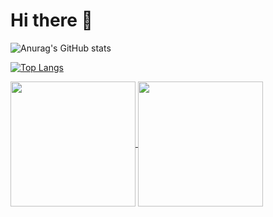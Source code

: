 # Hi there 👋

![Anurag's GitHub stats](https://github-readme-stats.vercel.app/api?username=lorenzobloise&show_icons=true&theme=highcontrast)

[![Top Langs](https://github-readme-stats.vercel.app/api/top-langs/?username=lorenzobloise&layout=compact&theme=highcontrast&hide=jupyter_notebook)](https://github.com/anuraghazra/github-readme-stats)

<a href="https://github.com/anuraghazra/github-readme-stats">
  <img height=200 align="center" src="https://github-readme-stats.vercel.app/api?username=lorenzobloise" />
</a>
<a href="https://github.com/anuraghazra/convoychat">
  <img height=200 align="center" src="https://github-readme-stats.vercel.app/api/top-langs?username=lorenzobloise&layout=compact&hide=Jupyter_Notebook" />
</a>
